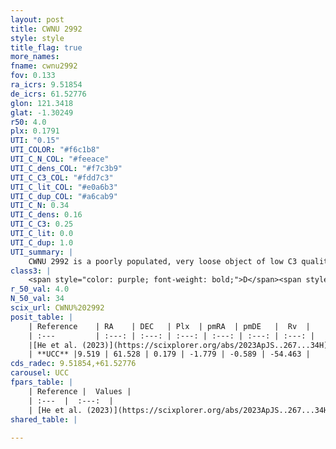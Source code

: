 ```yaml
---
layout: post
title: CWNU 2992
style: style
title_flag: true
more_names: 
fname: cwnu2992
fov: 0.133
ra_icrs: 9.51854
de_icrs: 61.52776
glon: 121.3418
glat: -1.30249
r50: 4.0
plx: 0.1791
UTI: "0.15"
UTI_COLOR: "#f6c1b8"
UTI_C_N_COL: "#feeace"
UTI_C_dens_COL: "#f7c3b9"
UTI_C_C3_COL: "#fdd7c3"
UTI_C_lit_COL: "#e0a6b3"
UTI_C_dup_COL: "#a6cab9"
UTI_C_N: 0.34
UTI_C_dens: 0.16
UTI_C_C3: 0.25
UTI_C_lit: 0.0
UTI_C_dup: 1.0
UTI_summary: |
    CWNU 2992 is a poorly populated, very loose object of low C3 quality. It was recently reported in the literature.
class3: |
    <span style="color: purple; font-weight: bold;">D</span><span style="color: #FFC300; font-weight: bold;">B</span>
r_50_val: 4.0
N_50_val: 34
scix_url: CWNU%202992
posit_table: |
    | Reference    | RA    | DEC   | Plx  | pmRA  | pmDE   |  Rv  |
    | :---         | :---: | :---: | :---: | :---: | :---: | :---: |
    |[He et al. (2023)](https://scixplorer.org/abs/2023ApJS..267...34H) | 9.492 | 61.528 | 0.159 | -1.802 | -0.587 | -97.28 |
    | **UCC** |9.519 | 61.528 | 0.179 | -1.779 | -0.589 | -54.463 | 
cds_radec: 9.51854,+61.52776
carousel: UCC
fpars_table: |
    | Reference |  Values |
    | :---  |  :---:  |
    | [He et al. (2023)](https://scixplorer.org/abs/2023ApJS..267...34H) | `A0=2.9, m-M=13.35, logA=8.6` |
shared_table: |
    
---
```

